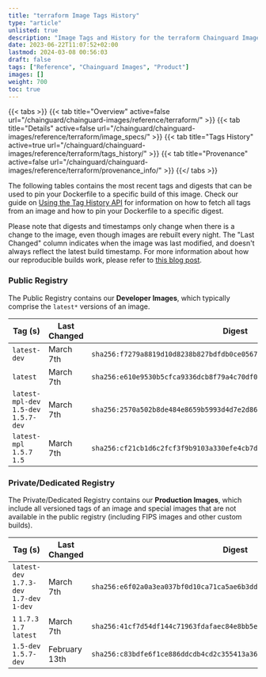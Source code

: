 ```yaml
---
title: "terraform Image Tags History"
type: "article"
unlisted: true
description: "Image Tags and History for the terraform Chainguard Image"
date: 2023-06-22T11:07:52+02:00
lastmod: 2024-03-08 00:56:03
draft: false
tags: ["Reference", "Chainguard Images", "Product"]
images: []
weight: 700
toc: true
---
```


{{< tabs >}}
{{< tab title="Overview" active=false url="/chainguard/chainguard-images/reference/terraform/" >}}
{{< tab title="Details" active=false url="/chainguard/chainguard-images/reference/terraform/image_specs/" >}}
{{< tab title="Tags History" active=true url="/chainguard/chainguard-images/reference/terraform/tags_history/" >}}
{{< tab title="Provenance" active=false url="/chainguard/chainguard-images/reference/terraform/provenance_info/" >}}
{{</ tabs >}}

The following tables contains the most recent tags and digests that can be used to pin your Dockerfile to a specific build of this image. Check our guide on [Using the Tag History API](/chainguard/chainguard-images/using-the-tag-history-api/) for information on how to fetch all tags from an image and how to pin your Dockerfile to a specific digest.

Please note that digests and timestamps only change when there is a change to the image, even though images are rebuilt every night. The "Last Changed" column indicates when the image was last modified, and doesn't always reflect the latest build timestamp. For more information about how our reproducible builds work, please refer to [this blog post](https://www.chainguard.dev/unchained/reproducing-chainguards-reproducible-image-builds).

### Public Registry
The Public Registry contains our **Developer Images**, which typically comprise the `latest*` versions of an image.

| Tag (s)                                 | Last Changed | Digest                                                                    |
|-----------------------------------------|--------------|---------------------------------------------------------------------------|
|  `latest-dev`                           | March 7th    | `sha256:f7279a8819d10d8238b827bdfdb0ce05676ecb6a151e6c8f3dc9075acac6b223` |
|  `latest`                               | March 7th    | `sha256:e610e9530b5cfca9336dcb8f79a4c70df09037bc6750d8a6937e334524bc675b` |
|  `latest-mpl-dev` `1.5-dev` `1.5.7-dev` | March 7th    | `sha256:2570a502b8de484e8659b5993d4d7e2d86df274b4650779ae02c63fe94b78239` |
|  `latest-mpl` `1.5.7` `1.5`             | March 7th    | `sha256:cf21cb1d6c2fcf3f9b9103a330efe4cb7ddf279f108d303d7ab026ae75d2069a` |


### Private/Dedicated Registry
The Private/Dedicated Registry contains our **Production Images**, which include all versioned tags of an image and special images that are not available in the public registry (including FIPS images and other custom builds).

| Tag (s)                                     | Last Changed  | Digest                                                                    |
|---------------------------------------------|---------------|---------------------------------------------------------------------------|
|  `latest-dev` `1.7.3-dev` `1.7-dev` `1-dev` | March 7th     | `sha256:e6f02a0a3ea037bf0d10ca71ca5ae6b3ddb28ed2df590ed3104271acfdd9bf8d` |
|  `1` `1.7.3` `1.7` `latest`                 | March 7th     | `sha256:41cf7d54df144c71963fdafaec84e8bb5eef9e506d88cd08f9e7db3346d6dfa3` |
|  `1.5-dev` `1.5.7-dev`                      | February 13th | `sha256:c83bdfe6f1ce886ddcdb4cd2c355413a36774d5a9a35954020adfb91f31b37ed` |

